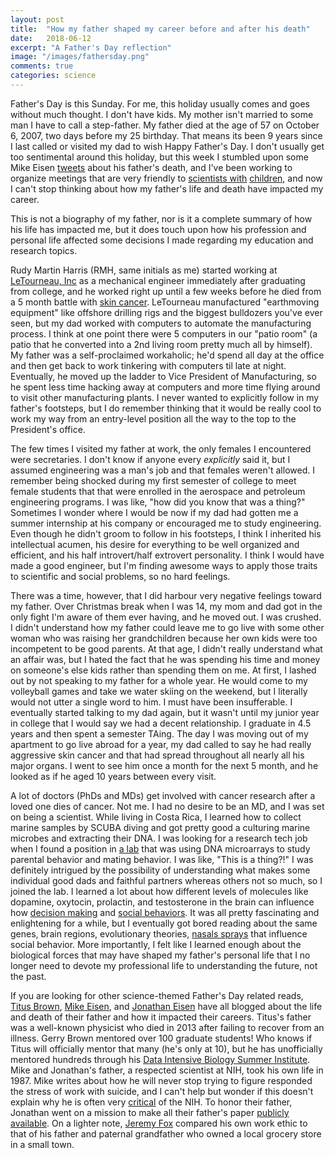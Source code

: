 ```yaml
---
layout: post
title:  "How my father shaped my career before and after his death"
date:   2018-06-12
excerpt: "A Father's Day reflection"
image: "/images/fathersday.png"
comments: true
categories: science
---
```


Father's Day is this Sunday. For me, this holiday usually comes and goes without much thought. I don't have kids. My mother isn't married to some man I have to call a step-father. My father died at the age of 57 on October 6, 2007, two days before my 25 birthday. That means its been 9 years since I last called or visited my dad to wish Happy Father's Day. I don't usually get too sentimental around this holiday, but this week I stumbled upon some Mike Eisen [tweets](https://twitter.com/mbeisen/status/1005480252171157505) about his father's death, and I've been working to organize meetings that are very friendly to [scientists with](http://www.pnas.org/content/115/12/2845) [children](https://childcareconundrum.github.io), and now I can't stop thinking about how my father's life and death have impacted my career. 

This is not a biography of my father, nor is it a complete summary of how his life has impacted me, but it does touch upon how his profession and personal life affected some decisions I made regarding my education and research topics.

Rudy Martin Harris (RMH, same initials as me) started working at [LeTourneau, Inc](https://en.wikipedia.org/wiki/LeTourneau_Technologies) as a mechanical engineer immediately after graduating from college, and he worked right up until a few weeks before he died from a 5 month battle with [skin cancer](https://en.wikipedia.org/wiki/Melanoma). LeTourneau manufactured "earthmoving equipment" like offshore drilling rigs and the biggest bulldozers you've ever seen, but my dad worked with computers to automate the manufacturing process. I think at one point there were 5 computers in our "patio room" (a patio that he converted into a 2nd living room pretty much all by himself). My father was a self-proclaimed workaholic; he'd spend all day at the office and then get back to work tinkering with computers til late at night. Eventually, he moved up the ladder to Vice President of Manufacturing, so he spent less time hacking away at computers and more time flying around to visit other manufacturing plants. I never wanted to explicitly follow in my father's footsteps, but I do remember thinking that it would be really cool to work my way from an entry-level position all the way to the top to the President's office. 

The few times I visited my father at work, the only females I encountered were secretaries. I don't know if anyone every _explicitly_ said it, but I assumed engineering was a man's job and that females weren't allowed. I remember being shocked during my first semester of college to meet female students that that were enrolled in the aerospace and petroleum engineering programs. I was like, "how did you know that was a thing?"  Sometimes I wonder where I would be now if my dad had gotten me a summer internship at his company or encouraged me to study engineering. Even though he didn't groom to follow in his footsteps, I think I inherited his intellectual acumen, his desire for everything to be well organized and efficient, and his half introvert/half extrovert personality. I think I would have made a good engineer, but I'm finding awesome ways to apply those traits to scientific and social problems, so no hard feelings. 

There was a time, however, that I did harbour very negative feelings toward my father. Over Christmas break when I was 14, my mom and dad got in the only fight I'm aware of them ever having, and he moved out. I was crushed. I didn't understand how my father could leave me to go live with some other woman who was raising her grandchildren because her own kids were too incompetent to be good parents. At that age, I didn't really understand what an affair was, but I hated the fact that he was spending his time and money on someone's else kids rather than spending them on me. At first, I lashed out by not speaking to my father for a whole year. He would come to my volleyball games and take we water skiing on the weekend, but I literally would not utter a single word to him. I must have been insufferable. I eventually started talking to my dad again, but it wasn't until my junior year in college that I would say we had a decent relationship. I graduate in 4.5 years and then spent a semester TAing. The day I was moving out of my apartment to go live abroad for a year, my dad called to say he had really aggressive skin cancer and that had spread throughout all nearly all his major organs. I went to see him once a month for the next 5 month, and he looked as if he aged 10 years between every visit. 

A lot of doctors (PhDs and MDs) get involved with cancer research after a loved one dies of cancer. Not me. I had no desire to be an MD, and I was set on being a scientist. While living in Costa Rica, I learned how to collect marine samples by SCUBA diving and got pretty good a culturing marine microbes and extracting their DNA. I was looking for a research tech job when I found a position in [a lab](https://cichlid.biosci.utexas.edu/research) that was using DNA microarrays to study parental behavior and mating behavior. I was like, "This is a thing?!" I was definitely intrigued by the possibility of understanding what makes some individual good dads and faithful partners whereas others not so much, so I joined the lab. I learned a lot about how different levels of molecules like dopamine, oxytocin, prolactin, and testosterone in the brain can influence how [decision making](https://frontiersinzoology.biomedcentral.com/articles/10.1186/1742-9994-12-S1-S16) and [social behaviors](https://www.sciencedirect.com/science/article/pii/S0018506X13000949). It was all pretty fascinating and enlightening for a while, but I eventually got bored reading about the same genes, brain regions, evolutionary theories, [nasals sprays](https://www.scientificamerican.com/article/oxytocin-nasal-spray-may-boost-social-skills-in-children-with-autism/) that influence social behavior. More importantly, I felt like I learned enough about the biological forces that may have shaped my father's personal life that I no longer need to devote my professional life to understanding the future, not the past. 

If you are looking for other science-themed Father's Day related reads, 
[Titus Brown](http://ivory.idyll.org/blog/remembering-gerry-brown.html), [Mike Eisen](http://www.michaeleisen.org/blog/?p=1282), and [Jonathan Eisen](https://phylogenomics.blogspot.com/p/freeing-my-fathers-publications.html) have all blogged about the life and death of their father and how it impacted their careers. Titus's father was a well-known physicist who died in 2013 after failing to recover from an illness. Gerry Brown mentored over 100 graduate students! Who knows if Titus will officially mentor that many (he's only at 10), but he has unofficially mentored hundreds through his [Data Intensive Biology Summer Institute](http://ivory.idyll.org/dibsi/). Mike and Jonathan's father, a respected scientist at NIH, took his own life in 1987. Mike writes about how he will never stop trying to figure responded the stress of work with suicide, and I can't help but wonder if this doesn't explain why he is often very [critical](http://www.michaeleisen.org/blog/?s=nih&searchsubmit=Search) of the NIH. To honor their father, Jonathan went on a mission to make all their father's paper [publicly available](https://phylogenomics.blogspot.com/p/freeing-my-fathers-publications.html). On a lighter note, [Jeremy Fox](https://dynamicecology.wordpress.com/2013/07/11/in-praise-of-shopkeeper-science/) compared his own work ethic to that of his father and paternal grandfather who owned a local grocery store in a small town.